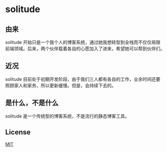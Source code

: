 # solitude

## 由来
solitude 开始只是一个我个人的博客系统，通过她我想转型到全栈而不仅仅局限前端领域。后来，两个伙伴载着各自的心愿加入了进来，希望她可以帮到伙伴们。

## 近况
solitude 目前处于初期开发阶段，由于我们三人都有各自的工作，业余时间还要照顾家人和家务，所以更新缓慢。但是，会持续下去的。

## 是什么，不是什么
solitude 是一个传统型的博客系统，不是流行的静态博客工具。

## License
[MIT](https://github.com/rong8296/solitude/blob/master/LICENSE)
